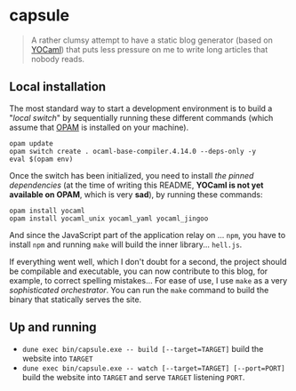 # capsule

> A rather clumsy attempt to have a static blog generator (based on
> [YOCaml](https://github.com/xhtmlboi/yocaml)) that puts less pressure on me to
> write long articles that nobody reads.

## Local installation

The most standard way to start a development environment is to build a "_local
switch_" by sequentially running these different commands (which assume that
[OPAM](https://opam.ocaml.org/) is installed on your machine).

```shellsession
opam update
opam switch create . ocaml-base-compiler.4.14.0 --deps-only -y
eval $(opam env)
```

Once the switch has been initialized, you need to install _the pinned
dependencies_ (at the time of writing this README, **YOCaml is not yet available
on OPAM**, which is very **sad**), by running these commands:

```shellsession
opam install yocaml
opam install yocaml_unix yocaml_yaml yocaml_jingoo
```

And since the JavaScript part of the application relay on ... `npm`, you have to
install `npm` and running `make` will build the inner library... `hell.js`.

If everything went well, which I don't doubt for a second, the project should be
compilable and executable, you can now contribute to this blog, for example, to
correct spelling mistakes... For ease of use, I use `make` as a very
_sophisticated orchestrator_. You can run the `make` command to build the binary
that statically serves the site.

## Up and running

- `dune exec bin/capsule.exe -- build [--target=TARGET]` build the website into `TARGET`
- `dune exec bin/capsule.exe -- watch [--target=TARGET] [--port=PORT]` build the website
  into `TARGET` and serve `TARGET` listening `PORT`.
